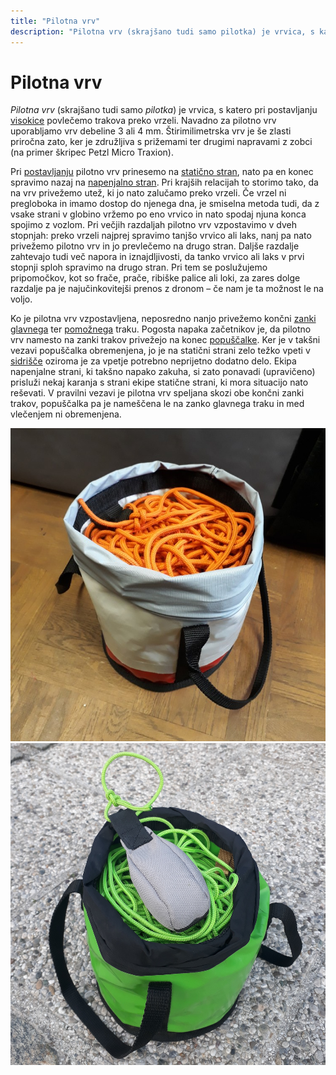```yaml
---
title: "Pilotna vrv"
description: "Pilotna vrv (skrajšano tudi samo pilotka) je vrvica, s katero pri postavljanju visokice povlečemo trakova preko vrzeli."
---
```


# Pilotna vrv

_Pilotna vrv_ (skrajšano tudi samo _pilotka_) je vrvica, s katero pri postavljanju [visokice](visokica) povlečemo trakova preko vrzeli. Navadno za pilotno vrv uporabljamo vrv debeline 3 ali 4 mm. Štirimilimetrska vrv je še zlasti priročna zato, ker je združljiva s prižemami ter drugimi napravami z zobci (na primer škripec Petzl Micro Traxion).

Pri [postavljanju](postavljanje) pilotno vrv prinesemo na [statično stran](staticna-stran), nato pa en konec spravimo nazaj na [napenjalno stran](napenjalna-stran). Pri krajših relacijah to storimo tako, da na vrv privežemo utež, ki jo nato zalučamo preko vrzeli. Če vrzel ni pregloboka in imamo dostop do njenega dna, je smiselna metoda tudi, da z vsake strani v globino vržemo po eno vrvico in nato spodaj njuna konca spojimo z vozlom. Pri večjih razdaljah pilotno vrv vzpostavimo v dveh stopnjah: preko vrzeli najprej spravimo tanjšo vrvico ali laks, nanj pa nato privežemo pilotno vrv in jo prevlečemo na drugo stran. Daljše razdalje zahtevajo tudi več napora in iznajdljivosti, da tanko vrvico ali laks v prvi stopnji sploh spravimo na drugo stran. Pri tem se poslužujemo pripomočkov, kot so frače, prače, ribiške palice ali loki, za zares dolge razdalje pa je najučinkovitejši prenos z dronom – če nam je ta možnost le na voljo.

Ko je pilotna vrv vzpostavljena, neposredno nanjo privežemo končni [zanki](sivana-zanka) [glavnega](glavni-trak) ter [pomožnega](pomozni-trak) traku. Pogosta napaka začetnikov je, da pilotno vrv namesto na zanki trakov privežejo na konec [popuščalke](popuscalka). Ker je v takšni vezavi popuščalka obremenjena, jo je na statični strani zelo težko vpeti v [sidrišče](sidrisce) oziroma je za vpetje potrebno neprijetno dodatno delo. Ekipa napenjalne strani, ki takšno napako zakuha, si zato ponavadi (upravičeno) prisluži nekaj karanja s strani ekipe statične strani, ki mora situacijo nato reševati. V pravilni vezavi je pilotna vrv speljana skozi obe končni zanki trakov, popuščalka pa je nameščena le na zanko glavnega traku in med vlečenjem ni obremenjena.

![100 m 4-milimetrske vrvice v priročni torbici](images/tagline.jpg)
![200 m 3-milimetrske vrvice z utežjo za metanje](images/tagline-weight.jpg)
